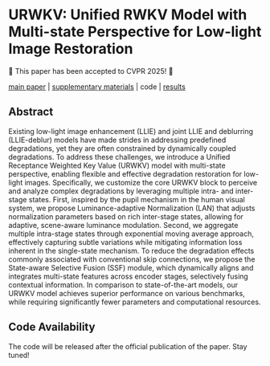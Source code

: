 # URWKV: Unified RWKV Model with Multi-state Perspective for Low-light Image Restoration

📢 This paper has been accepted to CVPR 2025! 🎉

[main paper](https://pan.baidu.com/s/1CQz1pBSBw-jjY5EK9iVzWg?pwd=xun8) | [supplementary materials](https://pan.baidu.com/s/193YTr_mGHbU0oDIimk8fiQ?pwd=gbj7) | code | [results](https://pan.baidu.com/s/1EiuCvuj_Ycw0YEDpzhFLJg?pwd=kn23)

## Abstract

&#x20;Existing low-light image enhancement (LLIE) and joint LLIE and deblurring (LLIE-deblur) models have made strides in addressing predefined degradations, yet they are often constrained by  dynamically coupled degradations. To address these challenges, we introduce a Unified Receptance Weighted Key Value (URWKV) model with multi-state perspective, enabling flexible and effective degradation restoration for low-light images. Specifically, we customize the core URWKV block to perceive and analyze complex degradations by leveraging multiple intra- and inter-stage states. First, inspired by the pupil mechanism in the human visual system, we propose Luminance-adaptive Normalization (LAN) that adjusts normalization parameters based on rich inter-stage states, allowing for adaptive, scene-aware luminance modulation. Second, we aggregate multiple intra-stage states through exponential moving average approach, effectively capturing subtle variations while mitigating information loss inherent in the single-state mechanism. To reduce the degradation effects commonly associated with conventional skip connections, we propose the State-aware Selective Fusion (SSF) module, which dynamically aligns and integrates multi-state features across encoder stages, selectively fusing contextual information. In comparison to state-of-the-art models, our URWKV model achieves superior performance on various benchmarks,  while requiring significantly fewer parameters and computational resources.

## Code Availability

The code will be released after the official publication of the paper. Stay tuned!
